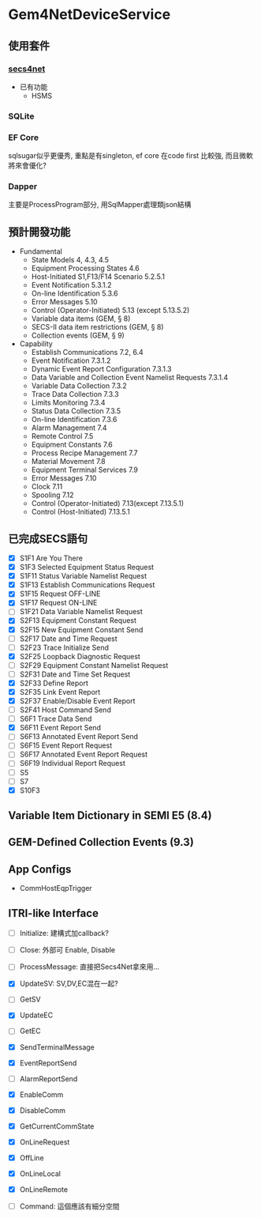 # Gem4NetDeviceService
## 使用套件
### [secs4net](https://github.com/mkjeff/secs4net)  
- 已有功能
  - HSMS
### SQLite
### EF Core
sqlsugar似乎更優秀, 重點是有singleton, ef core 在code first 比較強, 而且微軟將來會優化?
### Dapper
主要是ProcessProgram部分, 用SqlMapper處理類json結構
## 預計開發功能
- Fundamental
  - State Models 4, 4.3, 4.5
  - Equipment Processing States 4.6
  - Host-Initiated S1,F13/F14 Scenario 5.2.5.1
  - Event Notification 5.3.1.2
  - On-line Identification 5.3.6
  - Error Messages 5.10
  - Control (Operator-Initiated) 5.13 (except 5.13.5.2)
  - Variable data items (GEM, § 8)
  - SECS-II data item restrictions (GEM, § 8)
  - Collection events (GEM, § 9)
- Capability
  - Establish Communications 7.2, 6.4
  - Event Notification 7.3.1.2
  - Dynamic Event Report Configuration 7.3.1.3
  - Data Variable and Collection Event Namelist Requests 7.3.1.4
  - Variable Data Collection 7.3.2
  - Trace Data Collection 7.3.3
  - Limits Monitoring 7.3.4
  - Status Data Collection 7.3.5
  - On-line Identification 7.3.6
  - Alarm Management 7.4
  - Remote Control 7.5
  - Equipment Constants 7.6
  - Process Recipe Management 7.7
  - Material Movement 7.8
  - Equipment Terminal Services 7.9
  - Error Messages 7.10
  - Clock 7.11
  - Spooling 7.12
  - Control (Operator-Initiated) 7.13(except 7.13.5.1)
  - Control (Host-Initiated) 7.13.5.1
## 已完成SECS語句
- [x] S1F1  Are You There
- [x] S1F3  Selected Equipment Status Request
- [x] S1F11 Status Variable Namelist Request
- [X] S1F13 Establish Communications Request
- [X] S1F15 Request OFF-LINE
- [X] S1F17 Request ON-LINE
- [ ] S1F21 Data Variable Namelist Request
- [X] S2F13 Equipment Constant Request
- [X] S2F15 New Equipment Constant Send
- [ ] S2F17 Date and Time Request
- [ ] S2F23 Trace Initialize Send
- [X] S2F25 Loopback Diagnostic Request
- [ ] S2F29 Equipment Constant Namelist Request
- [ ] S2F31 Date and Time Set Request
- [X] S2F33 Define Report
- [X] S2F35 Link Event Report
- [X] S2F37 Enable/Disable Event Report
- [ ] S2F41 Host Command Send
- [ ] S6F1  Trace Data Send
- [X] S6F11 Event Report Send
- [ ] S6F13 Annotated Event Report Send
- [ ] S6F15 Event Report Request
- [ ] S6F17 Annotated Event Report Request
- [ ] S6F19 Individual Report Request
- [ ] S5
- [ ] S7
- [X] S10F3
## Variable Item Dictionary in SEMI E5 (8.4)
## GEM-Defined Collection Events (9.3)
## App Configs
- CommHostEqpTrigger
## ITRI-like Interface
- [ ] Initialize: 建構式加callback?
- [ ] Close: 外部可 Enable, Disable
- [ ] ProcessMessage: 直接把Secs4Net拿來用...
- [X] UpdateSV: SV,DV,EC混在一起?
- [ ] GetSV
- [X] UpdateEC
- [ ] GetEC
- [X] SendTerminalMessage
- [X] EventReportSend
- [ ] AlarmReportSend
- [X] EnableComm
- [X] DisableComm
- [X] GetCurrentCommState
- [X] OnLineRequest
- [X] OffLine
- [X] OnLineLocal
- [X] OnLineRemote
- [ ] Command: 這個應該有細分空間

